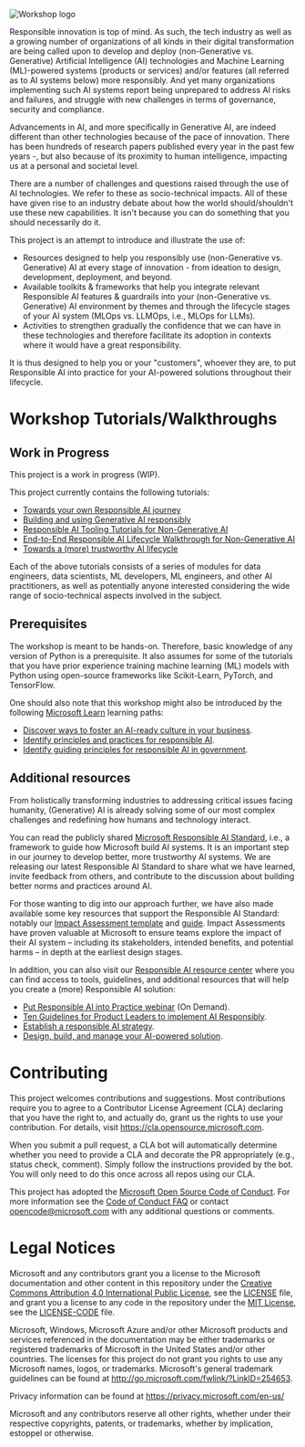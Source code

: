 
![Workshop logo](https://github.com/microsoft/responsible-ai-workshop/blob/main/rai_ws_banner.png)

Responsible innovation is top of mind. As such, the tech industry as well as a growing number of organizations of all kinds in their digital transformation are being called upon to develop and deploy (non-Generative vs. Generative) Artificial Intelligence (AI) technologies and Machine Learning (ML)-powered systems (products or services) and/or features (all referred as to AI systems below) more responsibly. And yet many organizations implementing such AI systems report being unprepared to address AI risks and failures, and struggle with new challenges in terms of governance, security and compliance.

Advancements in AI, and more specifically in Generative AI, are indeed different than other technologies because of the pace of innovation. There has been hundreds of research papers published every year in the past few years -, but also because of its proximity to human intelligence, impacting us at a personal and societal level. 

There are a number of challenges and questions raised through the use of AI technologies. We refer to these as socio-technical impacts. All of these have given rise to an industry debate about how the world should/shouldn't use these new capabilities. It isn't because you can do something that you should necessarily do it. 

This project is an attempt to introduce and illustrate the use of: 
* Resources designed to help you responsibly use (non-Generative vs. Generative) AI at every stage of innovation - from ideation to design, development, deployment, and beyond. 
* Available toolkits & frameworks that help you integrate relevant Responsible AI features & guardrails into your (non-Generative vs. Generative) AI environment by themes and through the lifecycle stages of your AI system (MLOps vs. LLMOps, i.e., MLOps for LLMs).
* Activities to strengthen gradually the confidence that we can have in these technologies and therefore facilitate its adoption in contexts where it would have a great responsibility.

It is thus designed to help you or your "customers", whoever they are, to put Responsible AI into practice for your AI-powered solutions throughout their lifecycle.

# Workshop Tutorials/Walkthroughs

## Work in Progress

This project is a work in progress (WIP).

This project currently contains the following tutorials:
* [Towards your own Responsible AI journey](https://github.com/microsoft/responsible-ai-workshop/tree/master/responsible-ai-journey)
* [Building and using Generative AI responsibly](https://github.com/microsoft/responsible-ai-workshop/tree/main/gen-ai-tooling-tutorials)
* [Responsible AI Tooling Tutorials for Non-Generative AI](https://github.com/microsoft/responsible-ai-workshop/tree/master/nongen-ai-tooling-tutorials)
* [End-to-End Responsible AI Lifecycle Walkthrough for Non-Generative AI](https://github.com/microsoft/responsible-ai-workshop/tree/main/nongen-ai-lifecycle-walkthrough)
* [Towards a (more) trustworthy AI lifecycle](https://github.com/microsoft/responsible-ai-workshop/tree/main/trustworthy-ai-lifecycle)

Each of the above tutorials consists of a series of modules for data engineers, data scientists, ML developers, ML engineers, and other AI practitioners, as well as potentially anyone interested considering the wide range of socio-technical aspects involved in the subject.

## Prerequisites

The workshop is meant to be hands-on. Therefore, basic knowledge of any version of Python is a prerequisite. It also assumes for some of the tutorials that you have prior experience training machine learning (ML) models with Python using open-source frameworks like Scikit-Learn, PyTorch, and TensorFlow.

One should also note that this workshop might also be introduced by the following [Microsoft Learn](https://docs.microsoft.com/en-us/learn/) learning paths:
* [Discover ways to foster an AI-ready culture in your business](https://docs.microsoft.com/en-us/learn/paths/foster-ai-ready-culture/).
* [Identify principles and practices for responsible AI](https://docs.microsoft.com/en-us/learn/paths/responsible-ai-business-principles/).
* [Identify guiding principles for responsible AI in government](https://docs.microsoft.com/en-us/learn/paths/responsible-ai-government-principles/).

## Additional resources

From holistically transforming industries to addressing critical issues facing humanity, (Generative) AI is already solving some of our most complex challenges and redefining how humans and technology interact. 

You can read the publicly shared [Microsoft Responsible AI Standard](https://blogs.microsoft.com/wp-content/uploads/prod/sites/5/2022/06/Microsoft-Responsible-AI-Standard-v2-General-Requirements-3.pdf), i.e., a framework to guide how Microsoft build AI systems. It is an important step in our journey to develop better, more trustworthy AI systems. We are releasing our latest Responsible AI Standard to share what we have learned, invite feedback from others, and contribute to the discussion about building better norms and practices around AI. 

For those wanting to dig into our approach further, we have also made available some key resources that support the Responsible AI Standard: notably our [Impact Assessment template](https://blogs.microsoft.com/wp-content/uploads/prod/sites/5/2022/06/Microsoft-RAI-Impact-Assessment-Template.pdf) and [guide](https://blogs.microsoft.com/wp-content/uploads/prod/sites/5/2022/06/Microsoft-RAI-Impact-Assessment-Guide.pdf). Impact Assessments have proven valuable at Microsoft to ensure teams explore the impact of their AI system – including its stakeholders, intended benefits, and potential harms – in depth at the earliest design stages. 

In addition, you can also visit our [Responsible AI resource center](https://www.microsoft.com/en-us/ai/responsible-ai) where you can find access to tools, guidelines, and additional resources that will help you create a (more) Responsible AI solution:
* [Put Responsible AI into Practice webinar](https://info.microsoft.com/ww-put-responsible-ai-into-practice-On-Demand-Registration.html) (On Demand).
* [Ten Guidelines for Product Leaders to implement AI Responsibly](https://aka.ms/RAITenGuidelines).
* [Establish a responsible AI strategy](https://aka.ms/AIBS).
* [Design, build, and manage your AI-powered solution](http://aka.ms/RAIresources).
  

# Contributing

This project welcomes contributions and suggestions.  Most contributions require you to agree to a
Contributor License Agreement (CLA) declaring that you have the right to, and actually do, grant us
the rights to use your contribution. For details, visit https://cla.opensource.microsoft.com.

When you submit a pull request, a CLA bot will automatically determine whether you need to provide
a CLA and decorate the PR appropriately (e.g., status check, comment). Simply follow the instructions
provided by the bot. You will only need to do this once across all repos using our CLA.

This project has adopted the [Microsoft Open Source Code of Conduct](https://opensource.microsoft.com/codeofconduct/).
For more information see the [Code of Conduct FAQ](https://opensource.microsoft.com/codeofconduct/faq/) or
contact [opencode@microsoft.com](mailto:opencode@microsoft.com) with any additional questions or comments.

# Legal Notices

Microsoft and any contributors grant you a license to the Microsoft documentation and other content
in this repository under the [Creative Commons Attribution 4.0 International Public License](https://creativecommons.org/licenses/by/4.0/legalcode),
see the [LICENSE](LICENSE) file, and grant you a license to any code in the repository under the [MIT License](https://opensource.org/licenses/MIT), see the
[LICENSE-CODE](LICENSE-CODE) file.

Microsoft, Windows, Microsoft Azure and/or other Microsoft products and services referenced in the documentation
may be either trademarks or registered trademarks of Microsoft in the United States and/or other countries.
The licenses for this project do not grant you rights to use any Microsoft names, logos, or trademarks.
Microsoft's general trademark guidelines can be found at http://go.microsoft.com/fwlink/?LinkID=254653.

Privacy information can be found at https://privacy.microsoft.com/en-us/

Microsoft and any contributors reserve all other rights, whether under their respective copyrights, patents,
or trademarks, whether by implication, estoppel or otherwise.

